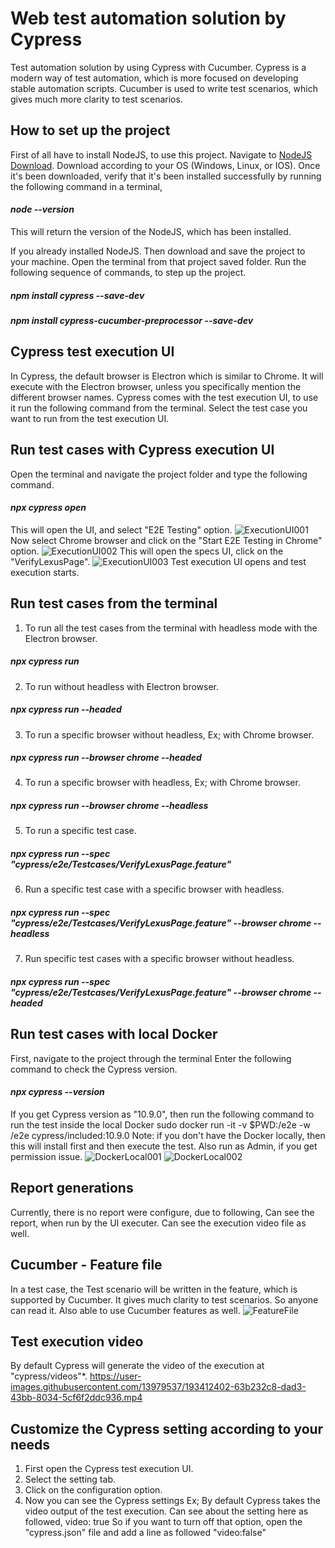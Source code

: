# Web test automation solution by Cypress
Test automation solution by using Cypress with Cucumber.
Cypress is a modern way of test automation, which is more focused on developing stable automation scripts.
Cucumber is used to write test scenarios, which gives much more clarity to test scenarios.

## How to set up the project
First of all have to install NodeJS, to use this project.
Navigate to [NodeJS Download](https://nodejs.org/en/download/).
Download according to your OS (Windows, Linux, or IOS).
Once it's been downloaded, verify that it's been installed successfully by running the following command in a terminal,

#### _node --version_
This will return the version of the NodeJS, which has been installed.

If you already installed NodeJS.
Then download and save the project to your machine.
Open the terminal from that project saved folder.
Run the following sequence of commands, to step up the project.
##### _npm install cypress --save-dev_
##### _npm install cypress-cucumber-preprocessor --save-dev_

## Cypress test execution UI
In Cypress, the default browser is Electron which is similar to Chrome. It will execute with the Electron browser,
unless you specifically mention the different browser names.
Cypress comes with the test execution UI, to use it run the following command from the terminal.
Select the test case you want to run from the test execution UI.

## Run test cases with Cypress execution UI
Open the terminal and navigate the project folder and type the following command.
#### _npx cypress open_
This will open the UI, and select "E2E Testing" option.
![ExecutionUI001](https://user-images.githubusercontent.com/13979537/193386075-2ae6b130-bd97-465b-81fe-ea6fcad02867.png)
Now select Chrome browser and click on the "Start E2E Testing in Chrome" option.
![ExecutionUI002](https://user-images.githubusercontent.com/13979537/193386098-6a66ee9b-cd65-4683-a955-b0e8055c527b.png)
This will open the specs UI, click on the "VerifyLexusPage".
![ExecutionUI003](https://user-images.githubusercontent.com/13979537/193386107-e67d0816-b31c-47cd-a896-d772ebb0e54c.png)
Test execution UI opens and test execution starts.

## Run test cases from the terminal
1. To run all the test cases from the terminal with headless mode with the Electron browser.
##### _npx cypress run_
2. To run without headless with Electron browser.
##### _npx cypress run --headed_
3. To run a specific browser without headless, Ex; with Chrome browser.
##### _npx cypress run --browser chrome --headed_
4. To run a specific browser with headless, Ex; with Chrome browser.
##### _npx cypress run --browser chrome --headless_
5. To run a specific test case.
##### _npx cypress run --spec "cypress/e2e/Testcases/VerifyLexusPage.feature"_
6. Run a specific test case with a specific browser with headless.
##### _npx cypress run --spec "cypress/e2e/Testcases/VerifyLexusPage.feature" --browser chrome --headless_
7. Run specific test cases with a specific browser without headless.
##### _npx cypress run --spec "cypress/e2e/Testcases/VerifyLexusPage.feature" --browser chrome --headed_

## Run test cases with local Docker
First, navigate to the project through the terminal
Enter the following command to check the Cypress version.
#### _npx cypress --version_
If you get Cypress version as "10.9.0", then run the following command to run the test inside the local Docker
sudo docker run -it -v $PWD:/e2e -w /e2e cypress/included:10.9.0
Note: if you don't have the Docker locally, then this will install first and then execute the test.
      Also run as Admin, if you get permission issue.
![DockerLocal001](https://user-images.githubusercontent.com/13979537/193386376-0c553b70-c14d-4c48-bbdc-f757444eaf93.png)
![DockerLocal002](https://user-images.githubusercontent.com/13979537/193386383-a1293b0e-23ed-4a45-bd9e-9babadc1bdc2.png)

## Report generations
Currently, there is no report were configure, due to following,
Can see the report, when run by the UI executer.
Can see the execution video file as well.

## Cucumber - Feature file
In a test case, the Test scenario will be written in the feature, which is supported by Cucumber.
It gives much clarity to test scenarios. So anyone can read it. Also able to use Cucumber features as well.
![FeatureFile](https://user-images.githubusercontent.com/13979537/193392751-62e604ba-0733-4018-82e2-2cf80303ed1b.png)

## Test execution video
By default Cypress will generate the video of the execution at "cypress/videos"*.
https://user-images.githubusercontent.com/13979537/193412402-63b232c8-dad3-43bb-8034-5cf6f2ddc936.mp4

## Customize the Cypress setting according to your needs
1. First open the Cypress test execution UI.
2. Select the setting tab.
3. Click on the configuration option.
4. Now you can see the Cypress settings
Ex; By default Cypress takes the video output of the test execution.
Can see about the setting here as followed,
video: true
So if you want to turn off that option, open the "cypress.json" file and add a line as followed
"video:false"
